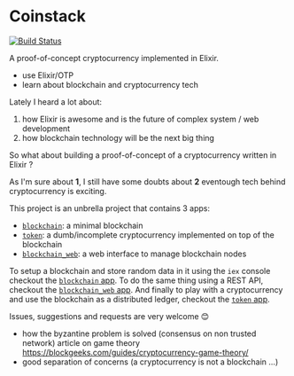 # Coinstack

[![Build Status](https://travis-ci.org/robinmonjo/blockchain.svg?branch=master)](https://travis-ci.org/robinmonjo/blockchain)

A proof-of-concept cryptocurrency implemented in Elixir.

- use Elixir/OTP
- learn about blockchain and cryptocurrency tech

Lately I heard a lot about:

1. how Elixir is awesome and is the future of complex system / web development
2. how blockchain technology will be the next big thing

So what about building a proof-of-concept of a cryptocurrency written in Elixir ?

As I'm sure about **1**, I still have some doubts about **2** eventough tech behind cryptocurrency is exciting.

This project is an unbrella project that contains 3 apps:

- [`blockchain`](apps/blockchain/README.md): a minimal blockchain
- [`token`](apps/token/README.md): a dumb/incomplete cryptocurrency implemented on top of the blockchain
- [`blockchain_web`](apps/blockchain_web/README.md): a web interface to manage blockchain nodes

To setup a blockchain and store random data in it using the `iex` console checkout the [`blockchain` app](apps/blockchain/README.md). To do the same thing using a REST API, checkout the [`blockchain_web` app](apps/blockchain_web/README.md). And finally to play with a cryptocurrency and use the blockchain as a distributed ledger, checkout the [`token` app](apps/token/README.md).

Issues, suggestions and requests are very welcome 😊


- how the byzantine problem is solved (consensus on non trusted network) article on game theory https://blockgeeks.com/guides/cryptocurrency-game-theory/
- good separation of concerns (a cryptocurrency is not a blockchain ...)
